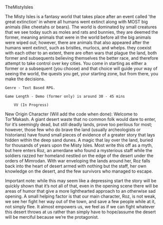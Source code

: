 TheMistyIsles

  The Misty Isles is a fantasy world that takes place after an event called 'the great extinction' in where all humans went extinct along with MOST big animals (like cheetahs or bears). The world is dominated by small creatures that we see today such as moles and rats and bunnies, they are deemed the former, meaning animals that were in the world before all the big animals were wiped out; however, there are animals that also appeared after the humans went extinct, such as bristles, murlocs, and whelps. they coexist with each other to an extent, there are often wars that plague the land, both former and subsequents believing themselves the better race, and therefore attempt to take control over key cities. You come in starting as either a former or a subsequent (you choose) and that choice will guide your way of seeing the world, the quests you get, your starting zone, but from there, you make the decisions.
  
    Genre - Text Based RPG.
  
    Game Length - Demo (former only) is around 30 - 45 mins

        VV (In Progress)
New Origin Character (Will add the code when done): Welcome to Tor’Makash. A giant desert waste that no common folk would dare to enter, for it’s seemingly dead, but still deadly lands, prove too perilous for most; however, those few who do brave the land (usually archeologists or historians) have found small pieces of evidence of a greater story that lays hidden within the deep sand dunes. A magic that lay over the land, buried for thousands of years upon the Misty Isles. Most write this off as a myth, but here enters Roz, an amerdane who found a mysterious staff while the soldiers razzed her homeland nestled on the edge of the desert under the orders of Mimrodan. With war enveloping the lands around her, Roz falls back into the heart of desert armed with nothing but the staff, her own knowledge on the desert, and the few survivors who managed to escape.

Important note: while this may seem like a depressing start the story will be quickly shown that it’s not all of that, even in the opening scene there will be areas of humor that give a more lighthearted approach to an otherwise sad opening. A small helping factor is that our main character, Roz, is not weak, we see her fight her way out of the town, and save a few people while at it, not simply flee. It almost empowers us, we feel as if we can fight whatever this desert throws at us rather than simply have to hope/assume the desert will be merciful because we’re the protagonist.
